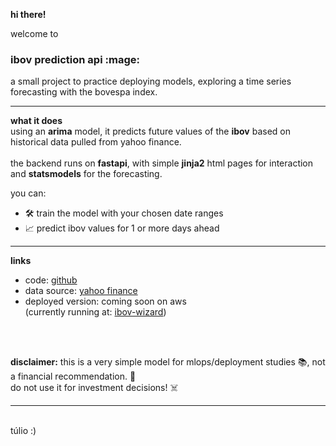**hi there!**

welcome to 
<h3>ibov prediction api :mage:</h3>  a small project to practice deploying models, exploring a time series forecasting with the bovespa index.

---

**what it does**  
using an **arima** model, it predicts future values of the **ibov** based on historical data pulled from yahoo finance. <br><br> 
the backend runs on **fastapi**, with simple **jinja2** html pages for interaction and **statsmodels** for the forecasting.

you can:
- 🛠️ train the model with your chosen date ranges
- 📈 predict ibov values for 1 or more days ahead

---

**links**  

- code: [github](https://github.com/tulioqp/ibov_predict)  
- data source: [yahoo finance](https://finance.yahoo.com/)
- deployed version: coming soon on aws<br>
(currently running at: [ibov-wizard](https://8a45-189-69-200-177.ngrok-free.app/)) 

<br><br>

**disclaimer:**
this is a very simple model for mlops/deployment studies :books:, not a financial recommendation. :money_with_wings: <br>do not use it for investment decisions! :skull_and_crossbones:



---
<br>
túlio :)